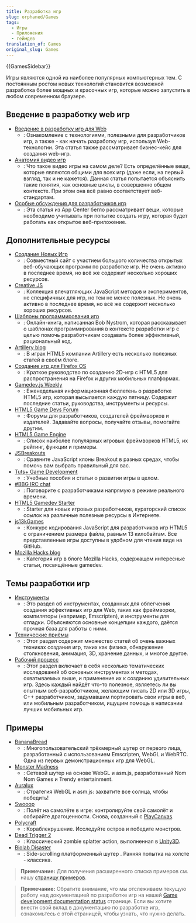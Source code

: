 ```yaml
---
title: Разработка игр
slug: orphaned/Games
tags:
  - Игры
  - Приложения
  - геймдев
translation_of: Games
original_slug: Games
---
```


{{GamesSidebar}}

Игры являются одной из наиболее популярных компьютерных тем. С постоянным ростом новых технологий становится возможной разработка более мощных и красочных игр, которые можно запустить в любом современном браузере.

## Введение в разработку web игр

- [Введение в разработку игр для Web](/ru/docs/Games/Introduction)
  - : Ознакомление с технологиями, полезными для разработчиков игр, а также - как начать разработку игр, используя Web-технологии. Эта статья также рассматривает бизнес-кейс для создания web-игр.
- [Анатомия видео игр](/ru/docs/Games/Anatomy_of_a_vIdeo_game)
  - : Что такое видео игры на самом деле? Есть определённые вещи, которые являются общими для всех игр (даже если, на первый взгляд, так и не кажется). Данная статья попытается объяснить такие понятия, как основные циклы, в совершенно общем контексте. При этом она всё равно соответствует веб-стандартам.
- [Особые обсуждения для разработчиков игр](/ru/docs/Web/Apps/Developing/Games/Special_considerations)
  - : Эта статья из App Center бегло рассматривает вещи, которые необходимо учитывать при попытке создать игру, которая будет работать как открытое веб-приложение.

## Дополнительные ресурсы

- [Создание Новых Игр](http://buildnewgames.com/)
  - : Совместный сайт с участием большого количества открытых веб-обучающих программ по разработке игр. Не очень активно в последнее время, но всё же содержит несколько хороших ресурсов.
- [Creative JS](http://creativejs.com/)
  - : Коллекция впечатляющих JavaScript методов и экспериментов, не специфичных для игр, но тем не менее полезных. Не очень активно в последнее время, но всё же содержит несколько хороших ресурсов.
- [Шаблоны программирования игр](http://gameprogrammingpatterns.com/)
  - : Онлайн-книга, написанная Bob Nystrom, которая рассказывает о шаблонах программирования в контексте разработки игр с целью помочь разработчикам создавать более эффективный, рациональный код.
- [Artillery blog](http://blog.artillery.com/)
  - : В играх HTML5 компании Artillery есть несколько полезных статей в своём блоге.
- [Создание игр для Firefox OS](https://leanpub.com/buildinggamesforfirefoxos/)
  - : Краткое руководство по созданию 2D-игр с HTML5 для распространения на Firefox и других мобильных платформах.
- [Gamedev.js Weekly](http://gamedevjsweekly.com/)
  - : Еженедельная информационная бюллетень о разработке HTML5 игр, которая высылается каждую пятницу. Содержит последние статьи, руководства, инструменты и ресурсы.
- [HTML5 Game Devs Forum](http://www.html5gamedevs.com/)
  - : Форумы для разработчиков, создателей фреймворков и издателей. Задавайте вопросы, получайте отзывы, помогайте другим.
- [HTML5 Game Engine](http://html5gameengine.com/)
  - : Список наиболее популярных игровых фреймворков HTML5, их рейтинг, функции и примеры.
- [JSBreakouts](http://www.jsbreakouts.org/)
  - : Сравните JavaScript клоны Breakout в разных средах, чтобы помочь вам выбрать правильный для вас.
- [Tuts+ Game Development](http://gamedevelopment.tutsplus.com/)
  - : Учебные пособия и статьи о развитии игры в целом.
- [#BBG IRC chat](http://webchat.freenode.net/?channels=bbg)
  - : Поговорите с разработчиками напрямую в режиме реального времени.
- [HTML5 Gamedev Starter](http://html5devstarter.enclavegames.com/)
  - : Starter для новых игровых разработчиков, кураторский список ссылок на различные полезные ресурсы в Интернете.
- [js13kGames](http://js13kgames.com/)
  - : Конкурс кодирования JavaScript для разработчиков игр HTML5 с ограничением размера файла, равным 13 килобайтам. Все представленные игры доступны в удобном для чтения виде на GitHub.
- [Mozilla Hacks blog](https://hacks.mozilla.org/category/games/)
  - : Категория игр в блоге Mozilla Hacks, содержащем интересные статьи, посвящённые gamedev.

## Темы разработки игр

- [Инструменты](/ru/docs/Games/Tools)
  - : Это раздел об инструментах, созданных для облегчения создания эффективных игр для Web, таких как фреймворки, компиляторы (например, Emscripten), и инструменты для отладки. Объясняются основные концепции каждого, даётся прочная база для работы с ними.
- [Технические приёмы](/ru/docs/Games/Techniques)
  - : Этот раздел содержит множество статей об очень важных техниках создания игр, таких как физика, обнаружение столкновения, анимация, 3D, хранение данных, и многое другое.
- [Рабочий процесс](/ru/docs/Games/Workflows)
  - : Этот раздел включает в себя несколько тематических исследований об основных инструментах и методах, охватываемых выше, и применение их к созданию удивительных игр. Здесь каждый найдёт что-то полезное, являетесь ли вы опытным веб-разработчиком, желающим писать 2D или 3D игры, С++ разработчиком, задумавшим портировать свои игры в веб, или мобильным разработчиком, ищущим помощь в написании лучших мобильных игр.

## Примеры

- [BananaBread](/en-US/demos/detail/bananabread)
  - : Многопользовательский трёхмерный шутер от первого лица, разработанный с использованием Emscripten, WebGL и WebRTC. Одна из первых демонстрационных игр для WebGL.
- [Monster Madness](https://hacks.mozilla.org/2013/12/monster-madness-creating-games-on-the-web-with-emscripten/)
  - : Сетевой шутер на основе WebGL и asm.js, разработанный Nom Nom Games и Trendy entertainment.
- [Auralux](http://www.auraluxgame.com/game/)
  - : Стратегия WebGL и asm.js: захватите все солнца, чтобы победить!
- [Swooop](http://playcanv.as/p/JtL2iqIH)
  - : Полёт на самолёте в игре: контролируйте свой самолёт и собирайте драгоценности. Снова, созданный с [PlayCanvas](https://playcanvas.com/).
- [Polycraft](https://ga.me/games/polycraft)
  - : Кораблекрушение. Исследуйте остров и победите монстров.
- [Dead Trigger 2](http://beta.unity3d.com/jonas/DT2/)
  - : Классический zombie splatter action, выполненная в [Unity3D](http://unity3d.com/).
- [Biolab Disaster](http://playbiolab.com/)
  - : Side-scrolling платформенный шутер . Ранняя попытка на холсте - классика.

> **Примечание:** Для получения расширенного списка примеров см. нашу [страницу примеров](/ru/docs/Games/Examples).

> **Примечание:** Обратите внимание, что мы отслеживаем текущую работу над документацией по разработке игр на нашей [Game development documentation status](/ru/docs/Games/Doc_Status) странице. Если вы хотите внести свой вклад в документацию по разработке игр, ознакомьтесь с этой страницей, чтобы узнать, что нужно делать.
